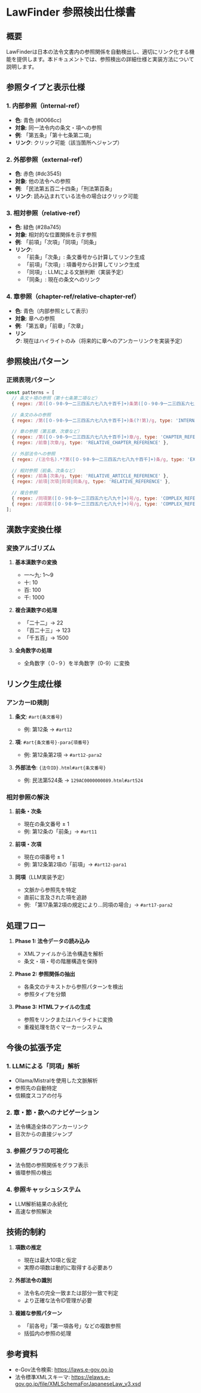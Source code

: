 # LawFinder 参照検出仕様書

## 概要

LawFinderは日本の法令文書内の参照関係を自動検出し、適切にリンク化する機能を提供します。本ドキュメントでは、参照検出の詳細仕様と実装方法について説明します。

## 参照タイプと表示仕様

### 1. 内部参照（internal-ref）
- **色**: 青色 (#0066cc)
- **対象**: 同一法令内の条文・項への参照
- **例**: 「第五条」「第十七条第二項」
- **リンク**: クリック可能（該当箇所へジャンプ）

### 2. 外部参照（external-ref）
- **色**: 赤色 (#dc3545)
- **対象**: 他の法令への参照
- **例**: 「民法第五百二十四条」「刑法第百条」
- **リンク**: 読み込まれている法令の場合はクリック可能

### 3. 相対参照（relative-ref）
- **色**: 緑色 (#28a745)
- **対象**: 相対的な位置関係を示す参照
- **例**: 「前項」「次項」「同項」「同条」
- **リンク**: 
  - 「前条」「次条」: 条文番号から計算してリンク生成
  - 「前項」「次項」: 項番号から計算してリンク生成
  - 「同項」: LLMによる文脈判断（実装予定）
  - 「同条」: 現在の条文へのリンク

### 4. 章参照（chapter-ref/relative-chapter-ref）
- **色**: 青色（内部参照として表示）
- **対象**: 章への参照
- **例**: 「第五章」「前章」「次章」
- **リンク**: 現在はハイライトのみ（将来的に章へのアンカーリンクを実装予定）

## 参照検出パターン

### 正規表現パターン

```javascript
const patterns = [
  // 条文＋項の参照（第十七条第二項など）
  { regex: /第([０-９0-9一二三四五六七八九十百千]+)条第([０-９0-9一二三四五六七八九十]+)項/g, type: 'INTERNAL_REFERENCE' },
  
  // 条文のみの参照
  { regex: /第([０-９0-9一二三四五六七八九十百千]+)条(?!第)/g, type: 'INTERNAL_REFERENCE' },
  
  // 章の参照（第五章、次章など）
  { regex: /第([０-９0-9一二三四五六七八九十百千]+)章/g, type: 'CHAPTER_REFERENCE' },
  { regex: /前章|次章/g, type: 'RELATIVE_CHAPTER_REFERENCE' },
  
  // 外部法令への参照
  { regex: /(法令名).*?第([０-９0-9一二三四五六七八九十百千]+)条/g, type: 'EXTERNAL_REFERENCE' },
  
  // 相対参照（前条、次条など）
  { regex: /前条|次条/g, type: 'RELATIVE_ARTICLE_REFERENCE' },
  { regex: /前項|次項|同項|同条/g, type: 'RELATIVE_REFERENCE' },
  
  // 複合参照
  { regex: /同項第([０-９0-9一二三四五六七八九十]+)号/g, type: 'COMPLEX_REFERENCE' },
  { regex: /前項第([０-９0-9一二三四五六七八九十]+)号/g, type: 'COMPLEX_REFERENCE' }
];
```

## 漢数字変換仕様

### 変換アルゴリズム

1. **基本漢数字の変換**
   - 一〜九: 1〜9
   - 十: 10
   - 百: 100
   - 千: 1000

2. **複合漢数字の処理**
   - 「二十二」→ 22
   - 「百二十三」→ 123
   - 「千五百」→ 1500

3. **全角数字の処理**
   - 全角数字（０-９）を半角数字（0-9）に変換

## リンク生成仕様

### アンカーID規則

1. **条文**: `#art{条文番号}`
   - 例: 第12条 → `#art12`

2. **項**: `#art{条文番号}-para{項番号}`
   - 例: 第12条第2項 → `#art12-para2`

3. **外部法令**: `{法令ID}.html#art{条文番号}`
   - 例: 民法第524条 → `129AC0000000089.html#art524`

### 相対参照の解決

1. **前条・次条**
   - 現在の条文番号 ± 1
   - 例: 第12条の「前条」→ `#art11`

2. **前項・次項**
   - 現在の項番号 ± 1
   - 例: 第12条第2項の「前項」→ `#art12-para1`

3. **同項**（LLM実装予定）
   - 文脈から参照先を特定
   - 直前に言及された項を追跡
   - 例: 「第17条第2項の規定により...同項の場合」→ `#art17-para2`

## 処理フロー

1. **Phase 1: 法令データの読み込み**
   - XMLファイルから法令構造を解析
   - 条文・項・号の階層構造を保持

2. **Phase 2: 参照関係の抽出**
   - 各条文のテキストから参照パターンを検出
   - 参照タイプを分類

3. **Phase 3: HTMLファイルの生成**
   - 参照をリンクまたはハイライトに変換
   - 重複処理を防ぐマーカーシステム

## 今後の拡張予定

### 1. LLMによる「同項」解析
- Ollama/Mistralを使用した文脈解析
- 参照先の自動特定
- 信頼度スコアの付与

### 2. 章・節・款へのナビゲーション
- 法令構造全体のアンカーリンク
- 目次からの直接ジャンプ

### 3. 参照グラフの可視化
- 法令間の参照関係をグラフ表示
- 循環参照の検出

### 4. 参照キャッシュシステム
- LLM解析結果の永続化
- 高速な参照解決

## 技術的制約

1. **項数の推定**
   - 現在は最大10項と仮定
   - 実際の項数は動的に取得する必要あり

2. **外部法令の識別**
   - 法令名の完全一致または部分一致で判定
   - より正確な法令ID管理が必要

3. **複雑な参照パターン**
   - 「前各号」「第一項各号」などの複数参照
   - 括弧内の参照の処理

## 参考資料

- e-Gov法令検索: https://laws.e-gov.go.jp
- 法令標準XMLスキーマ: https://elaws.e-gov.go.jp/file/XMLSchemaForJapaneseLaw_v3.xsd